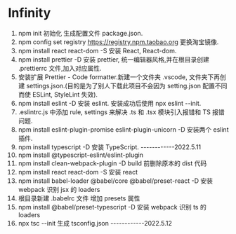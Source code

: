 # Infinity

1. npm init 初始化 生成配置文件 package.json.
2. npm config set registry https://registry.npm.taobao.org 更换淘宝镜像.
3. npm install react react-dom -S 安装 React, React-dom.
4. npm install prettier -D 安装 prettier, 统一编辑器风格,并在根目录创建 .prettierrc 文件,加入对应属性.
5. 安装扩展 Prettier - Code formatter.新建一个文件夹 .vscode, 文件夹下再创建 settings.json.(目的是为了别人下载此项目不会因为 setting.json 配置不同而使 ESLint, StyleLint 失效).
6. npm install eslint -D 安装 eslint. 安装成功后使用 npx eslint --init.
7. .eslintrc.js 中添加 rule, settings 来解决 .ts 和 .tsx 模块引入报错和 TS 报错问题.
8. npm install eslint-plugin-promise eslint-plugin-unicorn -D 安装两个 eslint 插件.
9. npm install typescript -D 安装 TypeScript.
   ------------2022.5.11
10. npm install @typescript-eslint/eslint-plugin
11. npm install clean-webpack-plugin -D build 前删除原本的 dist 代码
12. npm install react react-dom -S 安装 react
13. npm install babel-loader @babel/core @babel/preset-react -D 安装 webpack 识别 jsx 的 loaders
14. 根目录新建 .babelrc 文件 增加 presets 属性
15. npm install @babel/preset-typescript -D 安装 webpack 识别 ts 的 loaders
16. npx tsc --init 生成 tsconfig.json
    ------------2022.5.12
